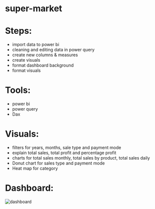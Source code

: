 # super-market
# Steps:
- import data to power bi
- cleaning and editing data in power query
- create new columns & measures
- create visuals
- format dashboard background
- format visuals
# Tools:
- power bi
- power query
- Dax
# Visuals:
- filters for years, months, sale type and payment mode
- explain total sales, total profit and percentage profit
- charts for total sales monthly, total sales by product, total sales daily
- Donut chart for sales type and payment mode
- Heat map for category
# Dashboard:
![dashboard](https://github.com/user-attachments/assets/9436fb2d-5cd3-4b48-a4a2-d35cc7deb536)
